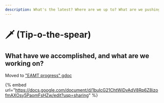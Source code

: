 ```yaml
---
description: What's the latest? Where are we up to? What are we pushing on now?
---
```


# 🗡 (Tip-o-the-spear)

## What have we accomplished, and what are we working on?&#x20;



Moved to ["EAMT progress" gdoc](https://docs.google.com/document/d/1buIcG21ChtWiDvAdV8Rp6Z8izofmAXOsy5PaomFsHZw/edit?usp=sharing)

{% embed url="https://docs.google.com/document/d/1buIcG21ChtWiDvAdV8Rp6Z8izofmAXOsy5PaomFsHZw/edit?usp=sharing" %}
